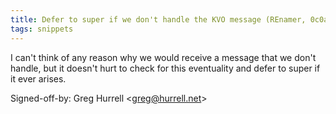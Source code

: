 ```yaml
---
title: Defer to super if we don't handle the KVO message (REnamer, 0c0ac38)
tags: snippets
---
```


I can't think of any reason why we would receive a message that we don't handle, but it doesn't hurt to check for this eventuality and defer to super if it ever arises.

Signed-off-by: Greg Hurrell &lt;greg@hurrell.net&gt;
